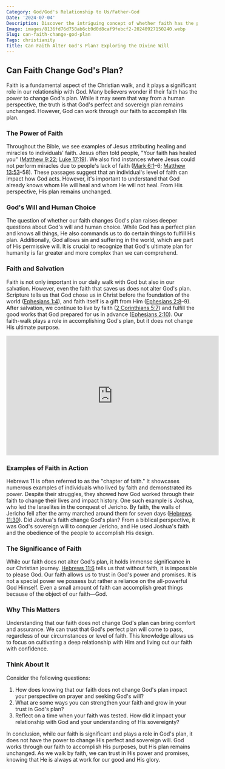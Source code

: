 ```yaml
---
Category: God/God's Relationship to Us/Father-God
Date: '2024-07-04'
Description: Discover the intriguing concept of whether faith has the power to alter divine plans. Explore the relationship between faith and God's will in this thought-provoking article.
Image: images/8136fd76d758ab6cb9d0d8caf9febcf2-20240927150240.webp
Slug: can-faith-change-god-plan
Tags: christianity
Title: Can Faith Alter God's Plan? Exploring the Divine Will
---
```


## Can Faith Change God's Plan?

Faith is a fundamental aspect of the Christian walk, and it plays a significant role in our relationship with God. Many believers wonder if their faith has the power to change God's plan. While it may seem that way from a human perspective, the truth is that God's perfect and sovereign plan remains unchanged. However, God can work through our faith to accomplish His plan.

### The Power of Faith

Throughout the Bible, we see examples of Jesus attributing healing and miracles to individuals' faith. Jesus often told people, "Your faith has healed you" ([Matthew 9:22](https://www.bibleref.com/Matthew/9/Matthew-9-22.html); [Luke 17:19](https://www.bibleref.com/Luke/17/Luke-17-19.html)). We also find instances where Jesus could not perform miracles due to people's lack of faith ([Mark 6:1](https://www.bibleref.com/Mark/6/Mark-6-1.html)–6; [Matthew 13:53](https://www.bibleref.com/Matthew/13/Matthew-13-53.html)–58). These passages suggest that an individual's level of faith can impact how God acts. However, it's important to understand that God already knows whom He will heal and whom He will not heal. From His perspective, His plan remains unchanged.

### God's Will and Human Choice

The question of whether our faith changes God's plan raises deeper questions about God's will and human choice. While God has a perfect plan and knows all things, He also commands us to do certain things to fulfill His plan. Additionally, God allows sin and suffering in the world, which are part of His permissive will. It is crucial to recognize that God's ultimate plan for humanity is far greater and more complex than we can comprehend.

### Faith and Salvation

Faith is not only important in our daily walk with God but also in our salvation. However, even the faith that saves us does not alter God's plan. Scripture tells us that God chose us in Christ before the foundation of the world ([Ephesians 1:4](https://www.bibleref.com/Ephesians/1/Ephesians-1-4.html)), and faith itself is a gift from Him ([Ephesians 2:8](https://www.bibleref.com/Ephesians/2/Ephesians-2-8.html)–9). After salvation, we continue to live by faith ([2 Corinthians 5:7](https://www.bibleref.com/2-Corinthians/5/2-Corinthians-5-7.html)) and fulfill the good works that God prepared for us in advance ([Ephesians 2:10](https://www.bibleref.com/Ephesians/2/Ephesians-2-10.html)). Our faith-walk plays a role in accomplishing God's plan, but it does not change His ultimate purpose.


<iframe width="560" height="315" src="https://www.youtube.com/embed/SFWkbALG4po" frameborder="0" allow="autoplay; encrypted-media" allowfullscreen></iframe>


### Examples of Faith in Action

Hebrews 11 is often referred to as the "chapter of faith." It showcases numerous examples of individuals who lived by faith and demonstrated its power. Despite their struggles, they showed how God worked through their faith to change their lives and impact history. One such example is Joshua, who led the Israelites in the conquest of Jericho. By faith, the walls of Jericho fell after the army marched around them for seven days ([Hebrews 11:30](https://www.bibleref.com/Hebrews/11/Hebrews-11-30.html)). Did Joshua's faith change God's plan? From a biblical perspective, it was God's sovereign will to conquer Jericho, and He used Joshua's faith and the obedience of the people to accomplish His design.

### The Significance of Faith

While our faith does not alter God's plan, it holds immense significance in our Christian journey. [Hebrews 11:6](https://www.bibleref.com/Hebrews/11/Hebrews-11-6.html) tells us that without faith, it is impossible to please God. Our faith allows us to trust in God's power and promises. It is not a special power we possess but rather a reliance on the all-powerful God Himself. Even a small amount of faith can accomplish great things because of the object of our faith—God.

### Why This Matters

Understanding that our faith does not change God's plan can bring comfort and assurance. We can trust that God's perfect plan will come to pass, regardless of our circumstances or level of faith. This knowledge allows us to focus on cultivating a deep relationship with Him and living out our faith with confidence.

### Think About It

Consider the following questions:

1. How does knowing that our faith does not change God's plan impact your perspective on prayer and seeking God's will?
2. What are some ways you can strengthen your faith and grow in your trust in God's plan?
3. Reflect on a time when your faith was tested. How did it impact your relationship with God and your understanding of His sovereignty?

In conclusion, while our faith is significant and plays a role in God's plan, it does not have the power to change His perfect and sovereign will. God works through our faith to accomplish His purposes, but His plan remains unchanged. As we walk by faith, we can trust in His power and promises, knowing that He is always at work for our good and His glory.